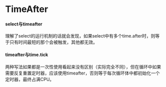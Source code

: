 # TimeAfter

#### select与timeafter

理解了select的运行机制的话就会发现，如果select中有多个time.after时，则等于只有时间最短的那个会被触发，其他都无效。

#### timeafter与time.tick

两种写法如果都是一次性使用看起来没有区别（实际完全不同），但在循环中如果需要反复重置定时器，应该使用timeafter，否则等于每次循环体中都初始化一个定时器，最终占满CPU。